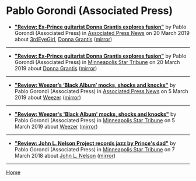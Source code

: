 # Pablo Gorondi (Associated Press)

 - [**"Review: Ex-Prince guitarist Donna Grantis explores fusion"**](https://apnews.com/2e76989232854df4b0ec89f1a3bb99a5) by Pablo Gorondi (Associated Press) in [Associated Press News](https://apnews.com/) on 20 March 2019 about [3rdEyeGirl](../../../topics/3rdeyegirl/index.md), [Donna Grantis](../../../topics/donna-grantis/index.md) ([mirror](https://web.archive.org/web/*/https://apnews.com/2e76989232854df4b0ec89f1a3bb99a5))

----

 - [**"Review: Ex-Prince guitarist Donna Grantis explores fusion"**](http://www.startribune.com/review-ex-prince-guitarist-donna-grantis-explores-fusion/507416972/) by Pablo Gorondi (Associated Press) in [Minneapolis Star Tribune](http://www.startribune.com/) on 20 March 2019 about [Donna Grantis](../../../topics/donna-grantis/index.md) ([mirror](https://web.archive.org/web/*/http://www.startribune.com/review-ex-prince-guitarist-donna-grantis-explores-fusion/507416972/))

----

 - [**"Review: Weezer’s ‘Black Album’ mocks, shocks and knocks"**](https://apnews.com/933880fd912f49c9872ddeac800504d2) by Pablo Gorondi (Associated Press) in [Associated Press News](https://apnews.com/) on 5 March 2019 about [Weezer](../../../topics/weezer/index.md) ([mirror](https://web.archive.org/web/*/https://apnews.com/933880fd912f49c9872ddeac800504d2))

----

 - [**"Review: Weezer's 'Black Album' mocks, shocks and knocks"**](http://www.startribune.com/review-weezer-s-black-album-mocks-shocks-and-knocks/506721302/) by Pablo Gorondi (Associated Press) in [Minneapolis Star Tribune](http://www.startribune.com/) on 5 March 2019 about [Weezer](../../../topics/weezer/index.md) ([mirror](https://web.archive.org/web/*/http://www.startribune.com/review-weezer-s-black-album-mocks-shocks-and-knocks/506721302/))

----

 - [**"Review: John L. Nelson Project records jazz by Prince's dad"**](http://www.startribune.com/review-john-l-nelson-project-records-jazz-by-prince-s-dad/476151463/) by Pablo Gorondi (Associated Press) in [Minneapolis Star Tribune](http://www.startribune.com/) on 7 March 2018 about [John L. Nelson](../../../topics/john-l-nelson/index.md) ([mirror](https://web.archive.org/web/*/http://www.startribune.com/review-john-l-nelson-project-records-jazz-by-prince-s-dad/476151463/))

----

[Home](../)
